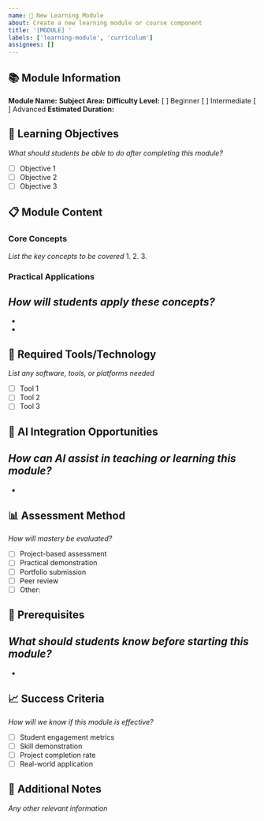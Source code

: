 ```yaml
---
name: 🚀 New Learning Module
about: Create a new learning module or course component
title: '[MODULE] '
labels: ['learning-module', 'curriculum']
assignees: []
---
```


## 📚 Module Information
**Module Name:** 
**Subject Area:** 
**Difficulty Level:** [ ] Beginner [ ] Intermediate [ ] Advanced
**Estimated Duration:** 

## 🎯 Learning Objectives
*What should students be able to do after completing this module?*
- [ ] Objective 1
- [ ] Objective 2
- [ ] Objective 3

## 📋 Module Content
### Core Concepts
*List the key concepts to be covered*
1. 
2. 
3. 

### Practical Applications
*How will students apply these concepts?*
- 
- 
- 

## 🔧 Required Tools/Technology
*List any software, tools, or platforms needed*
- [ ] Tool 1
- [ ] Tool 2
- [ ] Tool 3

## 🤖 AI Integration Opportunities
*How can AI assist in teaching or learning this module?*
- 
- 

## 📊 Assessment Method
*How will mastery be evaluated?*
- [ ] Project-based assessment
- [ ] Practical demonstration
- [ ] Portfolio submission
- [ ] Peer review
- [ ] Other: 

## 🔗 Prerequisites
*What should students know before starting this module?*
- 
- 

## 📈 Success Criteria
*How will we know if this module is effective?*
- [ ] Student engagement metrics
- [ ] Skill demonstration
- [ ] Project completion rate
- [ ] Real-world application

## 📝 Additional Notes
*Any other relevant information*
